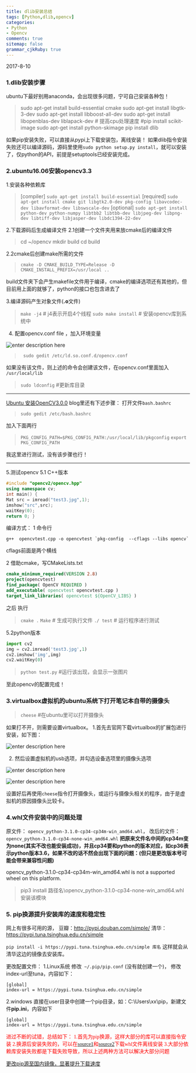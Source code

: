 ```yaml
---
title: dlib安装总结 
tags: [Python,dlib,opencv]
categories:
- Python
- Opencv
comments: true
sitemap: false
grammar_cjkRuby: true
---
```

2017-8-10



### 1.dlib安装步骤
ubuntu下最好别用anaconda，会出现很多问题，宁可自己安装各种包！


>sudo apt-get install build-essential cmake
sudo apt-get install libgtk-3-dev
sudo apt-get install libboost-all-dev
sudo apt-get install libopenblas-dev liblapack-dev  # 提高cpu处理速度
#pip install scikit-image
sudo apt-get install python-skimage
pip install dlib


如果pip安装失败，可以直接从pypi上下载安装包，离线安装！
如果dlib指令安装失败还可以编译源码，源码里使用`sudo python setup.py install`，就可以安装了，仅python的API，前提是setuptools已经安装完成。

### 2.ubuntu16.06安装opencv3.3

1.安装各种依赖库
>[compiler] `sudo apt-get install build-essential`
[required] `sudo apt-get install cmake git libgtk2.0-dev pkg-config libavcodec-dev libavformat-dev libswscale-dev`
[optional] `sudo apt-get install python-dev python-numpy libtbb2 libtbb-dev libjpeg-dev libpng-dev libtiff-dev libjasper-dev libdc1394-22-dev`

2.下载源码后生成编译文件
2.1创建一个文件夹用来放cmake后的编译文件
>cd ~/opencv
mkdir build
cd build

2.2cmake后创建make所需的文件
> `cmake -D CMAKE_BUILD_TYPE=Release -D CMAKE_INSTALL_PREFIX=/usr/local ..`

build文件夹下会产生makefile文件用于编译，cmake的编译选项还有其他的，但目前用上面的就够了，python的接口也包含进去了

3.编译源码产生对象文件(**.o**文件)
>`make -j4` # j4表示开启4个线程
>`sudo make install` # 安装opencv库到系统中

4. 配置opencv.conf file ，加入环境变量

![enter description here][1]


> ` sudo gedit /etc/ld.so.conf.d/opencv.conf`
> 
如果没有该文件，则上述的命令会创建该文件，在opencv.conf里面加入 `/usr/local/lib`

> `sudo ldconfig` #更新库目录
----------------------------------------------------------------------------
[Ubuntu 安装OpenCV3.0.0][3] blog里还有下述步骤：
打开文件`bash.bashrc`
>`sudo gedit /etc/bash.bashrc`
>
加入下面两行
>`PKG_CONFIG_PATH=$PKG_CONFIG_PATH:/usr/local/lib/pkgconfig`
`export PKG_CONFIG_PATH`

我这里进行测试，没有该步骤也行！

-------------------------------

5.测试opencv
5.1 C++版本

``` cpp
#include "opencv2/opencv.hpp"
using namespace cv;  
int main() {    
Mat src = imread("test3.jpg",1); 
imshow("src",src);   
waitKey(0);  
return 0; }
```
编译方式：
1 命令行
```shell
g++  opencvtest.cpp -o opencvtest `pkg-config  --cflags --libs opencv` 
```

cflags前面是两个横线

2 借助cmake，写CMakeLists.txt

```cmake
cmake_minimum_required(VERSION 2.8)
project(opencvtest)
find_package( OpenCV REQUIRED )
add_executable( opencvtest opencvtest.cpp )
target_link_libraries( opencvtest ${OpenCV_LIBS} )
```
之后 执行
>`cmake .`
`Make`   # 生成可执行文件
`./ test` # 运行程序进行测试

5.2python版本
```python
import cv2
img = cv2.imread('test3.jpg',1)
cv2.imshow('img',img)
cv2.waitKey(0)
```
>`python test.py` #运行该出现，会显示一张图片

至此opencv的配置完成！

  ### 3.virtualbox虚拟机的ubuntu系统下打开笔记本自带的摄像头
  >`cheese`  #在ubuntu里可以打开摄像头
  
  如果打不开，则需要设置virtualbox。
  1.首先去官网下载virtualbox的扩展包进行安装，如下图：
  
  ![enter description here][4]
  

 2. 然后设置虚拟机的usb选项，并勾选设备选项里的摄像头选项

![enter description here][5]
 
 ![enter description here][6]

  
  设置好后再使用`cheese`指令打开摄像头，或运行与摄像头相关的程序，由于是虚拟机的原因摄像头比较卡。
  
 ### 4.whl文件安装中的问题处理
 原文件： `opencv_python-3.1.0-cp34-cp34m-win_amd64.whl`，
改后的文件：`opencv_python-3.1.0-cp34-none-win_amd64.whl`
 **把原来文件名中间的cp34m变为none(其实不改也能安装成功)，并且cp34要和python的版本对应，如cp36表示python版本3.6，如果不改的话不然会出现下面的问题：(但只是更改版本号可能会带来兼容性问题)**
 
opencv_python-3.1.0-cp34-cp34m-win_amd64.whl is not a supported wheel on this platform.



> pip3 install 路径名\opencv_python-3.1.0-cp34-none-win_amd64.whl
> 安装该模块 

### 5. **pip换源提升安装库的速度和稳定性**
网上有很多可用的源，
豆瓣：http://pypi.douban.com/simple/
 清华：https://pypi.tuna.tsinghua.edu.cn/simple
 
 `pip install -i https://pypi.tuna.tsinghua.edu.cn/simple 库名` 这样就会从清华这边的镜像去安装库。
 
 更改配置文件：
1.Linux系统
修改` ~/.pip/pip.conf` (没有就创建一个)， 修改 index-url至tuna，内容如下：
 ```
 [global]
 index-url = https://pypi.tuna.tsinghua.edu.cn/simple
 ```

2.windows
直接在user目录中创建一个pip目录，如：C:\Users\xx\pip，新建文件**pip.ini**，内容如下
 ```
 [global]
 index-url = https://pypi.tuna.tsinghua.edu.cn/simple
 ```
 
   <font color=red face="宋体">进过不断的试错，总结如下：
   1.首先为pip换源，这样大部分的库可以直接指令安装
   2.换源后安装失败的，可以在[source1][7]和[source2][8]下载whl文件离线安装
   3.大部分依赖库安装失败都是下载失败导致，所以上述两种方法可以解决大部分问题</font>
   
 [更改pip源至国内镜像，显著提升下载速度][9]


  [1]: http://p7jji9nvf.bkt.clouddn.com/%E5%B0%8F%E4%B9%A6%E5%8C%A0/error1.jpg "不进行此步骤出现的错误"
  [3]: http://jingpin.jikexueyuan.com/article/36054.html
  [4]: http://p7jji9nvf.bkt.clouddn.com/%E5%B0%8F%E4%B9%A6%E5%8C%A0/virtualbox0.jpg "3.1 安装扩展包"
  [5]: http://p7jji9nvf.bkt.clouddn.com/%E5%B0%8F%E4%B9%A6%E5%8C%A0/virtualbox.jpg "3.2 设置usb控制器为usb2.0"
  [6]: http://p7jji9nvf.bkt.clouddn.com/%E5%B0%8F%E4%B9%A6%E5%8C%A0/virtualbox2_1.jpg "3.3 勾选设备选项里的摄像头"
  [7]: http://www.lfd.uci.edu/~gohlke/pythonlibs/#opencv
  [8]: https://pypi.python.org/pypi
  [9]: http://blog.csdn.net/qw_xingzhe/article/details/52675158